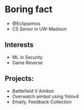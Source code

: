 # Boring fact
- @Eclipsemos
- CS Senior in UW-Madison
## Interests
-  ML in Security
-  Game Reverse
## Projects:
- Battlefield V Aimbot
- Overwatch aimbot using Yolov4
- Emaily, Feedback-Collection 
<!---
Eclipsemos/Eclipsemos is a ✨ special ✨ repository because its `README.md` (this file) appears on your GitHub profile.
You can click the Preview link to take a look at your changes.
--->
